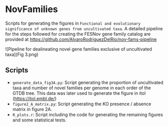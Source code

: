 # NovFamilies
Scripts for generating the figures in `Functional and evolutionary significance of unknown genes from uncultivated taxa`.  A detailed pipeline for the steps followed for creating the FESNov gene family catalog are provided at https://github.com/AlvaroRodriguezDelRio/nov-fams-pipeline 

![Pipeline for dealineating novel gene families exclusive of uncultivated taxa](Fig 3.png)

## Scripts

- ``generate_data_fig3A.py``: Script generating the proportion of uncultivated taxa and number of novel families per genome in each order of the GTDB tree. This data was later used to generate the figure in itol (https://itol.embl.de/) 
- ``figure2_A_matrix.py``: Script generating the KO presence / absence matrix in figure 2A.
- ``R_plots.r``: Script including the code for generating the remaining figures and some statistical tests. 


